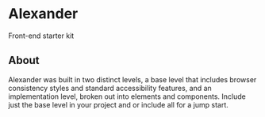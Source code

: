 # Alexander

Front-end starter kit

## About 

Alexander was built in two distinct levels, a base level that includes browser consistency styles and standard accessibility features, and an implementation level, broken out into elements and components. Include just the base level in your project and or include all for a jump start.